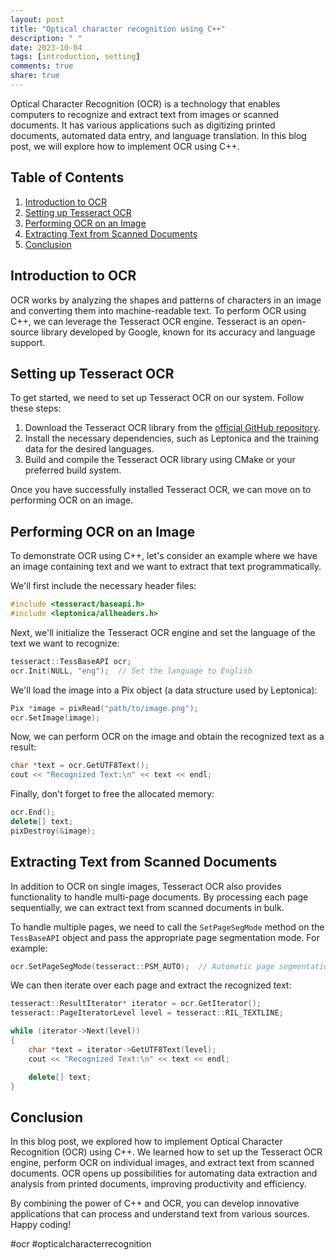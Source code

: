 ```yaml
---
layout: post
title: "Optical character recognition using C++"
description: " "
date: 2023-10-04
tags: [introduction, setting]
comments: true
share: true
---
```


Optical Character Recognition (OCR) is a technology that enables computers to recognize and extract text from images or scanned documents. It has various applications such as digitizing printed documents, automated data entry, and language translation. In this blog post, we will explore how to implement OCR using C++.

## Table of Contents

1. [Introduction to OCR](#introduction-to-ocr)
2. [Setting up Tesseract OCR](#setting-up-tesseract-ocr)
3. [Performing OCR on an Image](#performing-ocr-on-an-image)
4. [Extracting Text from Scanned Documents](#extracting-text-from-scanned-documents)
5. [Conclusion](#conclusion)

## Introduction to OCR

OCR works by analyzing the shapes and patterns of characters in an image and converting them into machine-readable text. To perform OCR using C++, we can leverage the Tesseract OCR engine. Tesseract is an open-source library developed by Google, known for its accuracy and language support.

## Setting up Tesseract OCR

To get started, we need to set up Tesseract OCR on our system. Follow these steps:

1. Download the Tesseract OCR library from the [official GitHub repository](https://github.com/tesseract-ocr/tesseract).
2. Install the necessary dependencies, such as Leptonica and the training data for the desired languages.
3. Build and compile the Tesseract OCR library using CMake or your preferred build system.

Once you have successfully installed Tesseract OCR, we can move on to performing OCR on an image.

## Performing OCR on an Image

To demonstrate OCR using C++, let's consider an example where we have an image containing text and we want to extract that text programmatically.

We'll first include the necessary header files:

```cpp
#include <tesseract/baseapi.h>
#include <leptonica/allheaders.h>
```

Next, we'll initialize the Tesseract OCR engine and set the language of the text we want to recognize:

```cpp
tesseract::TessBaseAPI ocr;
ocr.Init(NULL, "eng");  // Set the language to English
```

We'll load the image into a Pix object (a data structure used by Leptonica):

```cpp
Pix *image = pixRead("path/to/image.png");
ocr.SetImage(image);
```

Now, we can perform OCR on the image and obtain the recognized text as a result:

```cpp
char *text = ocr.GetUTF8Text();
cout << "Recognized Text:\n" << text << endl;
```

Finally, don't forget to free the allocated memory:

```cpp
ocr.End();
delete[] text;
pixDestroy(&image);
```

## Extracting Text from Scanned Documents

In addition to OCR on single images, Tesseract OCR also provides functionality to handle multi-page documents. By processing each page sequentially, we can extract text from scanned documents in bulk.

To handle multiple pages, we need to call the `SetPageSegMode` method on the `TessBaseAPI` object and pass the appropriate page segmentation mode. For example:

```cpp
ocr.SetPageSegMode(tesseract::PSM_AUTO);  // Automatic page segmentation mode
```

We can then iterate over each page and extract the recognized text:

```cpp
tesseract::ResultIterator* iterator = ocr.GetIterator();
tesseract::PageIteratorLevel level = tesseract::RIL_TEXTLINE;

while (iterator->Next(level))
{
    char *text = iterator->GetUTF8Text(level);
    cout << "Recognized Text:\n" << text << endl;

    delete[] text;
}
```

## Conclusion

In this blog post, we explored how to implement Optical Character Recognition (OCR) using C++. We learned how to set up the Tesseract OCR engine, perform OCR on individual images, and extract text from scanned documents. OCR opens up possibilities for automating data extraction and analysis from printed documents, improving productivity and efficiency.

By combining the power of C++ and OCR, you can develop innovative applications that can process and understand text from various sources. Happy coding!

#ocr #opticalcharacterrecognition